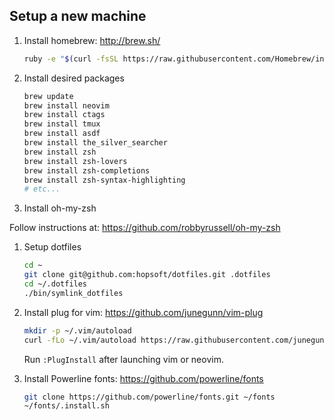 ## Setup a new machine

1. Install homebrew: http://brew.sh/

    ```sh
    ruby -e "$(curl -fsSL https://raw.githubusercontent.com/Homebrew/install/master/install)"
    ```

1. Install desired packages

    ```sh
    brew update
    brew install neovim
    brew install ctags
    brew install tmux
    brew install asdf
    brew install the_silver_searcher
    brew install zsh
    brew install zsh-lovers
    brew install zsh-completions
    brew install zsh-syntax-highlighting
    # etc...
    ```

1. Install oh-my-zsh

  Follow instructions at: https://github.com/robbyrussell/oh-my-zsh

1. Setup dotfiles

    ```sh
    cd ~
    git clone git@github.com:hopsoft/dotfiles.git .dotfiles
    cd ~/.dotfiles
    ./bin/symlink_dotfiles
    ```

1. Install plug for vim: https://github.com/junegunn/vim-plug

    ```sh
    mkdir -p ~/.vim/autoload
    curl -fLo ~/.vim/autoload https://raw.githubusercontent.com/junegunn/vim-plug/master/plug.vim
    ```

    Run `:PlugInstall` after launching vim or neovim.

1. Install Powerline fonts: https://github.com/powerline/fonts

    ```sh
    git clone https://github.com/powerline/fonts.git ~/fonts
    ~/fonts/.install.sh
    ```
